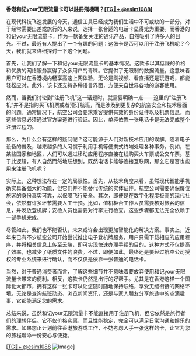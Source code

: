 **香港和记your无限流量卡可以註冊飛機嗎？[[TG💪+ @esim1088](https://t.me/s/esim1088)]**

在现代科技飞速发展的今天，通信工具已经成为我们生活中不可或缺的一部分。对于经常需要出差或旅行的人来说，选择一张合适的电话卡显得尤为重要。而香港的和记your无限流量卡，作为一款备受关注的通讯产品，自然吸引了许多人的目光。不过，最近有人提出了一个有趣的问题：这张卡是否可以用于注册飞机呢？今天，我们就来详细探讨一下这个问题。

首先，让我们了解一下和记your无限流量卡的基本情况。这款卡以其低廉的价格和优质的网络服务赢得了众多用户的青睐。它提供了无限制的数据流量，这意味着用户可以在香港境内畅享高速上网体验，无论是刷视频、看直播还是玩游戏，都能轻松应对。此外，该卡还支持多种语言界面，方便来自世界各地的游客使用。

然而，当我们讨论到“注册飞机”这一话题时，就需要明确一点——这里的“注册飞机”并不是指购买飞机票或者预订航班，而是涉及到更复杂的航空安全和技术层面的问题。通常情况下，航空公司会要求乘客提供有效的身份证件以及机票信息，而这些信息必须通过官方渠道进行验证。因此，单纯依靠一张电话卡是无法完成整个注册过程的。

那么，为什么会有这样的疑问呢？这可能源于人们对新技术应用的误解。随着电子设备的普及，越来越多的人习惯于利用手机等便携式终端处理各种事务。例如，在某些国家和地区，人们可以通过移动应用程序直接在线购买火车票或公交车票。基于此逻辑，有人自然而然地联想到，既然电话卡能够连接互联网，那么它是否也能用来注册飞机呢？

实际上，这种想法存在一定的局限性。首先，从技术角度来看，虽然现代智能手机确实具备强大的功能，但它们并不能替代传统的实体证件。航空公司需要确保每位旅客的身份真实可靠，以保障飞行安全。其次，即便是在数字化程度极高的现代社会，依然有许多环节需要人工干预。比如，值机柜台工作人员需要核对旅客的信息，并发放登机牌；安检人员也需要对行李进行检查。这些步骤都无法完全依赖于一部手机完成。

尽管如此，我们也不能否认，未来或许会出现更加智能化的解决方案。事实上，近年来已有不少航空公司开始尝试推出电子登机牌服务。用户只需下载相应的应用程序，并将相关信息上传至云端，即可实现快速办理手续的目的。这种方式不仅提高了效率，也减少了纸质文件的浪费。不过，即便如此，最终还是要经过航空公司授权的专业系统来进行确认，而不仅仅是依靠一张普通的电话卡。

当然，对于普通消费者而言，了解这些细节并不意味着要放弃使用和记your无限流量卡带来的便利。相反，这款卡仍然是出行的好帮手。尤其是在香港这样一个国际化大都市，拥有这样一张卡可以让您随时随地保持联络，享受无缝衔接的网络环境。无论是查询航班动态、浏览新闻资讯，还是与家人朋友分享旅途中的点滴趣事，它都能满足您的需求。

总结来说，虽然和记your无限流量卡不能直接用于注册飞机，但它依然是旅行者们的理想伴侣。它不仅价格实惠，而且性能稳定，完全可以满足日常沟通和娱乐的需求。如果您正计划前往香港旅游或工作，不妨考虑入手一张这样的卡，让它为您的旅程增添一份安心与便捷。

[[TG💪+ @esim1088](https://t.me/s/esim1088) ![Image](https://i.postimg.cc/4NQfJmqS/Snipaste-2025-05-13-00-14-12.png)]
